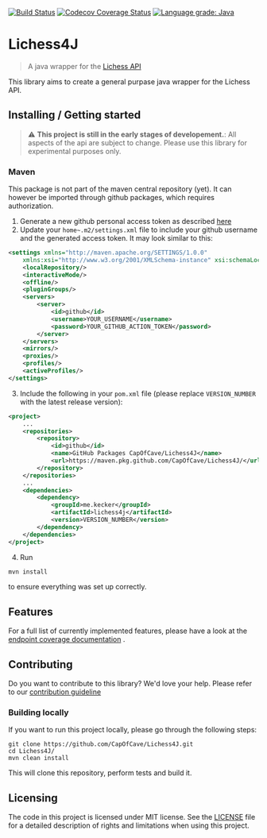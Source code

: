 [![Build Status](https://github.com/CapOfCave/Lichess4J/actions/workflows/ci.yml/badge.svg?branch=master)](https://github.com/CapOfCave/Lichess4J/actions?query=workflow%3A"Java+CI"+branch%3Amaster)
[![Codecov Coverage Status](https://codecov.io/gh/CapOfCave/Lichess4J/branch/master/graph/badge.svg)](https://codecov.io/gh/CapOfCave/Lichess4J)
[![Language grade: Java](https://img.shields.io/lgtm/grade/java/g/CapOfCave/Lichess4J.svg?logo=lgtm&logoWidth=18)](https://lgtm.com/projects/g/CapOfCave/Lichess4J/context:java)

# Lichess4J
> A java wrapper for the [Lichess API](https://lichess.org/api)

This library aims to create a general purpase java wrapper for the Lichess API.

## Installing / Getting started

> :warning: **This project is still in the early stages of developement.**: All aspects of the api are subject to change. Please use this library for experimental purposes only.

### Maven

This package is not part of the maven central repository (yet). It can however be imported through github packages, which requires authorization.

1. Generate a new github personal access token as described [here](https://docs.github.com/en/github/authenticating-to-github/creating-a-personal-access-token)
2. Update your `home~.m2/settings.xml` file to include your github username and the generated access token. It may look similar to this:

```xml
<settings xmlns="http://maven.apache.org/SETTINGS/1.0.0"
    xmlns:xsi="http://www.w3.org/2001/XMLSchema-instance" xsi:schemaLocation="http://maven.apache.org/SETTINGS/1.0.0 https://maven.apache.org/xsd/settings-1.0.0.xsd">
    <localRepository/>
    <interactiveMode/>
    <offline/>
    <pluginGroups/>
    <servers>
        <server>
            <id>github</id>
            <username>YOUR_USERNAME</username>
            <password>YOUR_GITHUB_ACTION_TOKEN</password>
        </server>
    </servers>
    <mirrors/>
    <proxies/>
    <profiles/>
    <activeProfiles/>
</settings>
```
3. Include the following in your `pom.xml` file (please replace `VERSION_NUMBER` with the latest release version):
```xml
<project>
    ...    
    <repositories>
		<repository>
			<id>github</id>
			<name>GitHub Packages CapOfCave/Lichess4J</name>
			<url>https://maven.pkg.github.com/CapOfCave/Lichess4J/</url>
		</repository>
	</repositories>
    ...
    <dependencies>
		<dependency>
			<groupId>me.kecker</groupId>
			<artifactId>lichess4j</artifactId>
			<version>VERSION_NUMBER</version>
		</dependency>
	</dependencies>
</project>
```
4. Run
```bash
mvn install
```
to ensure everything was set up correctly.


## Features

For a full list of currently implemented features, please have a look at the [endpoint coverage documentation](https://github.com/CapOfCave/Lichess4J/blob/master/docs/endpoint-coverage.md) .

## Contributing

Do you want to contribute to this library? We'd love your help. Please refer to our [contribution guideline](https://github.com/CapOfCave/Lichess4J/blob/master/CONTRIBUTING.md)

### Building locally

If you want to run this project locally, please go through the following steps:

```shell
git clone https://github.com/CapOfCave/Lichess4J.git
cd Lichess4J/
mvn clean install
```

This will clone this repository, perform tests and build it.

## Licensing
The code in this project is licensed under MIT license. See the [LICENSE](https://github.com/CapOfCave/Lichess4J/blob/master/LICENSE) file for a detailed description of rights and limitations when using this project.